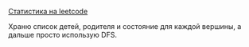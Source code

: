 [Статистика на leetcode](https://leetcode.com/problems/operations-on-tree/submissions/933040230/)

Храню список детей, родителя и состояние для каждой вершины, а дальше просто использую DFS.